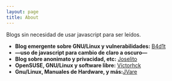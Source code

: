 ```yaml
---
layout: page
title: About
---
```

Blogs sin necesidad de usar javascript para ser leídos.
* **Blog emergente sobre GNU/Linux y vulnerabilidades:** [B4d1t](https://blog.taller404.org)
*   **—uso de javascript para cambio de claro a oscuro—** 
* **Blog sobre anonimato y privacidad, etc:** [Joselito](https://joselito.mataroa.blog)
* **OpenSUSE, GNU/Linux y software libre:** [Víctorhck](https://victorhckinthefreeworld.com)
* **Gnu/Linux, Manuales de Hardware, y más:**[JVare](https://jvare.com)
